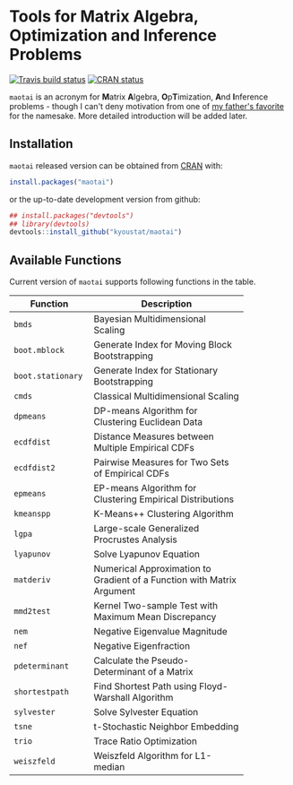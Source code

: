 
<!-- README.md is generated from README.Rmd. Please edit that file -->
Tools for Matrix Algebra, Optimization and Inference Problems
=============================================================

<!-- badges: start -->
[![Travis build status](https://travis-ci.org/kyoustat/maotai.svg?branch=master)](https://travis-ci.org/kyoustat/maotai) [![CRAN status](https://www.r-pkg.org/badges/version/maotai)](https://CRAN.R-project.org/package=maotai) <!-- badges: end -->

`maotai` is an acronym for **M**atrix **A**lgebra, **O**p**T**imization, **A**nd **I**nference problems - though I can't deny motivation from one of [my father's favorite](https://en.wikipedia.org/wiki/Maotai) for the namesake. More detailed introduction will be added later.

Installation
------------

`maotai` released version can be obtained from [CRAN](https://CRAN.R-project.org/package=maotai) with:

``` r
install.packages("maotai")
```

or the up-to-date development version from github:

``` r
## install.packages("devtools")
## library(devtools)
devtools::install_github("kyoustat/maotai")
```

Available Functions
-------------------

Current version of `maotai` supports following functions in the table.

<table style="width:83%;">
<colgroup>
<col width="19%" />
<col width="63%" />
</colgroup>
<thead>
<tr class="header">
<th>Function</th>
<th>Description</th>
</tr>
</thead>
<tbody>
<tr class="odd">
<td><code>bmds</code></td>
<td>Bayesian Multidimensional Scaling</td>
</tr>
<tr class="even">
<td><code>boot.mblock</code></td>
<td>Generate Index for Moving Block Bootstrapping</td>
</tr>
<tr class="odd">
<td><code>boot.stationary</code></td>
<td>Generate Index for Stationary Bootstrapping</td>
</tr>
<tr class="even">
<td><code>cmds</code></td>
<td>Classical Multidimensional Scaling</td>
</tr>
<tr class="odd">
<td><code>dpmeans</code></td>
<td>DP-means Algorithm for Clustering Euclidean Data</td>
</tr>
<tr class="even">
<td><code>ecdfdist</code></td>
<td>Distance Measures between Multiple Empirical CDFs</td>
</tr>
<tr class="odd">
<td><code>ecdfdist2</code></td>
<td>Pairwise Measures for Two Sets of Empirical CDFs</td>
</tr>
<tr class="even">
<td><code>epmeans</code></td>
<td>EP-means Algorithm for Clustering Empirical Distributions</td>
</tr>
<tr class="odd">
<td><code>kmeanspp</code></td>
<td>K-Means++ Clustering Algorithm</td>
</tr>
<tr class="even">
<td><code>lgpa</code></td>
<td>Large-scale Generalized Procrustes Analysis</td>
</tr>
<tr class="odd">
<td><code>lyapunov</code></td>
<td>Solve Lyapunov Equation</td>
</tr>
<tr class="even">
<td><code>matderiv</code></td>
<td>Numerical Approximation to Gradient of a Function with Matrix Argument</td>
</tr>
<tr class="odd">
<td><code>mmd2test</code></td>
<td>Kernel Two-sample Test with Maximum Mean Discrepancy</td>
</tr>
<tr class="even">
<td><code>nem</code></td>
<td>Negative Eigenvalue Magnitude</td>
</tr>
<tr class="odd">
<td><code>nef</code></td>
<td>Negative Eigenfraction</td>
</tr>
<tr class="even">
<td><code>pdeterminant</code></td>
<td>Calculate the Pseudo-Determinant of a Matrix</td>
</tr>
<tr class="odd">
<td><code>shortestpath</code></td>
<td>Find Shortest Path using Floyd-Warshall Algorithm</td>
</tr>
<tr class="even">
<td><code>sylvester</code></td>
<td>Solve Sylvester Equation</td>
</tr>
<tr class="odd">
<td><code>tsne</code></td>
<td>t-Stochastic Neighbor Embedding</td>
</tr>
<tr class="even">
<td><code>trio</code></td>
<td>Trace Ratio Optimization</td>
</tr>
<tr class="odd">
<td><code>weiszfeld</code></td>
<td>Weiszfeld Algorithm for L1-median</td>
</tr>
</tbody>
</table>
